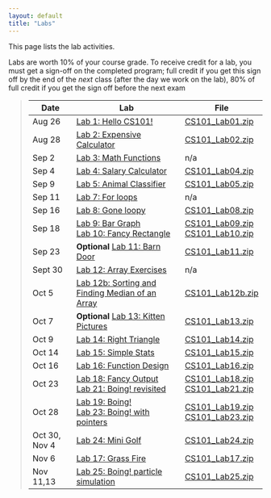 ```yaml
---
layout: default
title: "Labs"
---
```


This page lists the lab activities.

Labs are worth 10% of your course grade.  To receive credit for a lab, you must get a sign-off on the completed program; full credit if you get this sign off by the end of the *next* class (after the day we work on the lab), 80% of full credit if you get the sign off before the next exam

> Date | Lab | File
> ---- | --- | ----
> Aug 26 | [Lab 1: Hello CS101!](lab01.html)         | [CS101\_Lab01.zip](CS101_Lab01.zip)
> Aug 28 | [Lab 2: Expensive Calculator](lab02.html) | [CS101\_Lab02.zip](CS101_Lab02.zip)
> Sep 2  | [Lab 3: Math Functions](lab03.html)       | n/a
> Sep 4  | [Lab 4: Salary Calculator](lab04.html)    | [CS101\_Lab04.zip](CS101_Lab04.zip)
> Sep 9  | [Lab 5: Animal Classifier](lab05.html)    | [CS101\_Lab05.zip](CS101_Lab05.zip)
> Sep 11 | [Lab 7: For loops](lab07.html)            | n/a
> Sep 16 | [Lab 8: Gone loopy](lab08.html)           | [CS101\_Lab08.zip](CS101_Lab08.zip)
> Sep 18 | [Lab 9: Bar Graph](lab09.html) <br /> [Lab 10: Fancy Rectangle](lab10.html) | [CS101\_Lab09.zip](CS101_Lab09.zip) <br /> [CS101\_Lab10.zip](CS101_Lab10.zip)
> Sep 23 | **Optional** [Lab 11: Barn Door](lab11.html) | [CS101\_Lab11.zip](CS101_Lab11.zip)
> Sept 30| [Lab 12: Array Exercises](lab12.html) | n/a
> Oct 5  | [Lab 12b: Sorting and Finding Median of an Array](lab12b.html) | [CS101\_Lab12b.zip](CS101_Lab12b.zip)
> Oct 7  | **Optional** [Lab 13: Kitten Pictures](lab13.html) | [CS101\_Lab13.zip](CS101_Lab13.zip)
> Oct 9  | [Lab 14: Right Triangle](lab14.html) | [CS101\_Lab14.zip](CS101_Lab14.zip) 
> Oct 14 | [Lab 15: Simple Stats](lab15.html) | [CS101\_Lab15.zip](CS101_Lab15.zip)
> Oct 16 | [Lab 16: Function Design](lab16.html) | [CS101\_Lab16.zip](CS101_Lab16.zip)
> Oct 23 | [Lab 18: Fancy Output](lab18.html) <br> [Lab 21: Boing! revisited](lab21.html) | [CS101\_Lab18.zip](CS101_Lab18.zip) <br> [CS101\_Lab21.zip](CS101_Lab21.zip)
> Oct 28 | [Lab 19: Boing!](lab19.html) <br /> [Lab 23: Boing! with pointers](lab23.html) | [CS101\_Lab19.zip](CS101_Lab19.zip) <br /> [CS101\_Lab23.zip](CS101_Lab23.zip)
> Oct 30, Nov 4| [Lab 24: Mini Golf](lab24.html) | [CS101\_Lab24.zip](CS101_Lab24.zip)
> Nov 6  | [Lab 17: Grass Fire](lab17.html) | [CS101\_Lab17.zip](CS101_Lab17.zip)
> Nov 11,13| [Lab 25: Boing! particle simulation](lab25.html) | [CS101\_Lab25.zip](CS101_Lab25.zip)

<!--
> Oct 31 | [Lab 17: Grass Fire](lab17.html) | [CS101\_Lab17.zip](CS101_Lab17.zip)
> Nov 2  | [Lab 18: Fancy Output](lab18.html)<br>[Lab 19: Boing!](lab19.html) | [CS101\_Lab18.zip](CS101_Lab18.zip)<br>[CS101\_Lab19.zip](CS101_Lab19.zip)
> Nov 7  | [Lab 21: Boing! revisited](lab21.html) | [CS101\_Lab21.zip](CS101_Lab21.zip)
> Nov 9  | [Lab 23: Boing! with pointers](lab23.html) | [CS101\_Lab23.zip](CS101_Lab23.zip)
> Nov 14,16 | [Lab 24: Mini Golf](lab24.html) | [CS101\_Lab24.zip](CS101_Lab24.zip)
> Nov 28,30 | [Lab 25: Boing! particle simulation](lab25.html) | [CS101\_Lab25.zip](CS101_Lab25.zip)
-->

<!-- vim:set wrap: -->
<!-- vim:set linebreak: -->
<!-- vim:set nolist: -->

